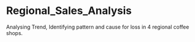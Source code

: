 # Regional_Sales_Analysis
 Analysing Trend, Identifying pattern and cause for loss in 4 regional coffee shops.

